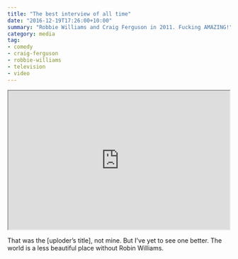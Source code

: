 ```yaml
---
title: "The best interview of all time"
date: "2016-12-19T17:26:00+10:00"
summary: "Robbie Williams and Craig Ferguson in 2011. Fucking AMAZING!" 
category: media
tag:
- comedy
- craig-ferguson
- robbie-williams
- television
- video
---
```

<p></p>

<iframe style="width:500px; height:313px;" src="https://www.youtube.com/embed/lvPxRyIWWX8"></iframe>

That was the [uploder’s title], not mine. But I've yet to see one better. The world is a less beautiful place without Robin Williams.

[uploader’s title]: https://www.youtube.com/watch?v=lvPxRyIWWX8


